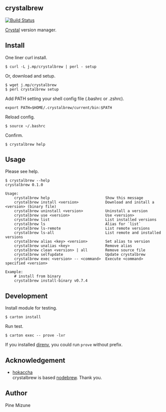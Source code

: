 crystalbrew
-----------

[![Build Status](https://travis-ci.org/pine613/crystalbrew.svg?branch=master)](https://travis-ci.org/pine613/crystalbrew)

[Crystal](http://crystal-lang.org/) version manager.


## Install
One liner curl install.

```
$ curl -L j.mp/crystalbrew | perl - setup
```

Or, download and setup.

```
$ wget j.mp/crystalbrew
$ perl crystalbrew setup
```

Add PATH setting your shell config file (.bashrc or .zshrc).

```
export PATH=$HOME/.crystalbrew/current/bin:$PATH
```

Reload config.

```
$ source ~/.bashrc
```

Confirm.

```
$ crystalbrew help
```

## Usage
Please see help.

```
$ crystalbrew --help
crystalbrew 0.1.0

Usage:
    crystalbrew help                         Show this message
    crystalbrew install <version>            Download and install a <version> (binary file)
    crystalbrew uninstall <version>          Uninstall a version
    crystalbrew use <version>                Use <version>
    crystalbrew list                         List installed versions
    crystalbrew ls                           Alias for `list`
    crystalbrew ls-remote                    List remote versions
    crystalbrew ls-all                       List remote and installed versions
    crystalbrew alias <key> <version>        Set alias to version
    crystalbrew unalias <key>                Remove alias
    crystalbrew clean <version> | all        Remove source file
    crystalbrew selfupdate                   Update crystalbrew
    crystalbrew exec <version> -- <command>  Execute <command> specified <version>

Example:
    # install from binary
    crystalbrew install-binary v0.7.4

```

## Development

Install module for testing.

```
$ carton install
```

Run test.

```
$ carton exec -- prove -lvr
```

If you installed [direnv](https://github.com/zimbatm/direnv), you could run `prove` without prefix.

## Acknowledgement

- [hokaccha](https://github.com/hokaccha)<br />
crystalbrew is based [nodebrew](https://github.com/hokaccha/nodebrew). Thank you.

## Author
Pine Mizune
